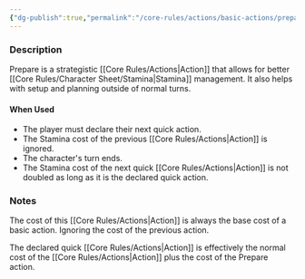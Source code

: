 ```yaml
---
{"dg-publish":true,"permalink":"/core-rules/actions/basic-actions/prepare/"}
---
```


### Description
Prepare is a strategistic [[Core Rules/Actions\|Action]] that allows for better [[Core Rules/Character Sheet/Stamina\|Stamina]] management. It also helps with setup and planning outside of normal turns.

#### When Used
- The player must declare their next quick action.
- The Stamina cost of the previous [[Core Rules/Actions\|Action]] is ignored.
- The character's turn ends.
- The Stamina cost of the next quick [[Core Rules/Actions\|Action]] is not doubled as long as it is the declared quick action.

### Notes
The cost of this [[Core Rules/Actions\|Action]] is always the base cost of a basic action. Ignoring the cost of the previous action.

The declared quick [[Core Rules/Actions\|Action]] is effectively the normal cost of the [[Core Rules/Actions\|Action]] plus the cost of the Prepare action.

